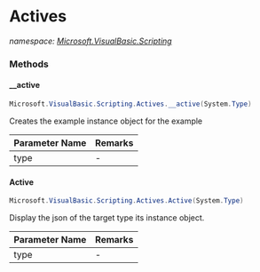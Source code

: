 ﻿# Actives
_namespace: [Microsoft.VisualBasic.Scripting](./index.md)_





### Methods

#### __active
```csharp
Microsoft.VisualBasic.Scripting.Actives.__active(System.Type)
```
Creates the example instance object for the example

|Parameter Name|Remarks|
|--------------|-------|
|type|-|


#### Active
```csharp
Microsoft.VisualBasic.Scripting.Actives.Active(System.Type)
```
Display the json of the target type its instance object.

|Parameter Name|Remarks|
|--------------|-------|
|type|-|



